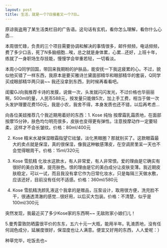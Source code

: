 ```yaml
---
layout: post
title: 生活，就是一个7日接着又一个7日…
---
```




原谅我盗用了某生活类栏目的广告语。这句话有玄机，看你怎么理解，看你什么心态…

本周很忙碌，负责的三个项目需要协调和解决的事情很多，邮件频频，电话频频，费了多少口舌，死了N多脑细胞…唉，总之就是身体累，心累…还好，上班十年，练就了一身职场生存技能，慢慢学会举重若轻，一切看淡。

本周小Q同学回国，带回来我期盼的护肤品，能安抚一下我这疲累的心。不过，貌似他买错了一样东西，我原本是要买雅诗兰黛面部精华和眼部精华的套装，Q同学买成眼部精华两只装~~ 我还没拿到东西，到时候再看看吧。

闺蜜GJ向我推荐卡诗的发膜，说做一次，头发就闪闪发光，不过价格也华丽丽啊，500ml的量，人民币588元，按发量只能做5次，加上手工费，相当于做一次头发护理要花费150元，我是小农，我舍不得，本身发质也还不错，以后再考虑…

向各位美妞推荐几个我近期用着好的东西：1. Kose 纯怡 按摩霜乳霜质地，在面部按摩15分钟，肤色均匀明亮很多，皮肤也变得更有弹性。注意按摩动作一定要轻柔，这样才不会长皱纹。价格：80ml/400元

2. Kose 精米水凝保湿眼霜指望它祛皱，淡化黑眼圈？那就别买了。这款眼霜最大的卖点就是保湿，真的很保湿，像我这种敏感薄皮，在空调房里呆一天也不会觉得眼周干。价格：15ml/320元

3. Kose 雪肌精 化妆水这款水，有人非常爱，有人非常恨。爱的理由是它确实有很好的美白效果，提亮肤色。恨的理由是它的美白成分让皮肤变薄。我近期皮肤稳定，可以一试，而且我没有拿它作为日常化妆水，只是每隔三天做水敷，应该还好，目前没有任何不适感。价格：360ml/580元

4. Kose 雪肌精洗颜乳液这个我拿的是赠品，压泵设计，取用很方便，洗完脸不干，很通透清澈的感觉…很好用，以后买大包装。价格：不清楚，似乎是100ml/300元

突然发现，我最近买了多少Kose家的东西啊~~ 无敌败家小娘们儿！

5.曼秀雷敦防晒露很平价的东东，五六十元一大瓶，能用半年。乳液质地，没有任何润色成分，延展度很好，保湿度也让人满意。便宜又好用的东西，人人爱呢：）

种草完毕，吃饭去也~
